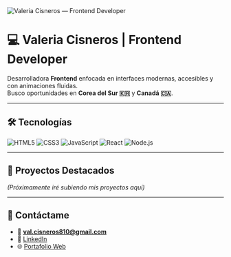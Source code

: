 <!-- Banner -->
<img src="banner-blue.svg" alt="Valeria Cisneros — Frontend Developer"/>

# 💻 Valeria Cisneros | Frontend Developer

Desarrolladora **Frontend** enfocada en interfaces modernas, accesibles y con animaciones fluidas.  
Busco oportunidades en **Corea del Sur 🇰🇷** y **Canadá 🇨🇦**.

---

## 🛠 Tecnologías
![HTML5](https://img.shields.io/badge/HTML5-E34F26?style=for-the-badge&logo=html5&logoColor=white)
![CSS3](https://img.shields.io/badge/CSS3-1572B6?style=for-the-badge&logo=css3&logoColor=white)
![JavaScript](https://img.shields.io/badge/JavaScript-323330?style=for-the-badge&logo=javascript&logoColor=F7DF1E)
![React](https://img.shields.io/badge/React-20232A?style=for-the-badge&logo=react&logoColor=61DAFB)
![Node.js](https://img.shields.io/badge/Node.js-339933?style=for-the-badge&logo=nodedotjs&logoColor=white)

---

## 🚀 Proyectos Destacados
*(Próximamente iré subiendo mis proyectos aquí)*

---

## 📩 Contáctame
- 📧 **val.cisneros810@gmail.com**
- 💼 [LinkedIn](#)
- 🌐 [Portafolio Web](#)
